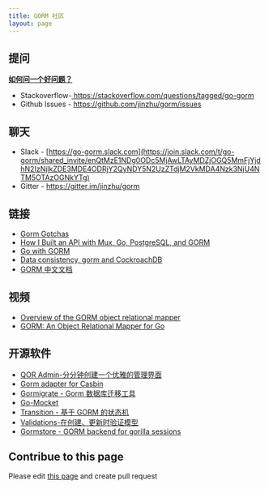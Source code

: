 ```yaml
---
title: GORM 社区
layout: page
---
```

## 提问

**[如何问一个好问题？](https://stackoverflow.com/help/how-to-ask)**

* Stackoverflow-[ https://stackoverflow.com/questions/tagged/go-gorm ](https://stackoverflow.com/questions/tagged/go-gorm)
* Github Issues - [ https://github.com/jinzhu/gorm/issues ](https://github.com/jinzhu/gorm/issues)

## 聊天

* Slack - [https://go-gorm.slack.com](https://join.slack.com/t/go-gorm/shared_invite/enQtMzE1NDg0ODc5MjAwLTAyMDZjOGQ5MmFjYjdhN2IzNjlkZDE3MDE4ODRjY2QyNDY5N2UzZTdjM2VkMDA4Nzk3NjU4NTM5OTAzOGNkYTg)
* Gitter - <https://gitter.im/jinzhu/gorm>

## 链接

* [Gorm Gotchas](https://blog.depado.eu/post/gorm-gotchas)
* [How I Built an API with Mux, Go, PostgreSQL, and GORM](https://dev.to/aspittel/how-i-built-an-api-with-mux-go-postgresql-and-gorm-5ah8)
* [Go with GORM](http://mindbowser.com/golang-go-with-gorm-2/)
* [Data consistency, gorm and CockroachDB](http://callistaenterprise.se/blogg/teknik/2018/02/14/go-blog-series-part13/)
* [GORM 中文文档](https://jasperxu.github.io/gorm-zh/)

## 视频

* [Overview of the GORM object relational mapper](https://www.youtube.com/watch?v=nVD9acHituc)
* [GORM: An Object Relational Mapper for Go](https://www.pluralsight.com/courses/gorm-go-object-relational-mapper)

## 开源软件

* [QOR Admin-分分钟创建一个优雅的管理界面](http://getqor.com)
* [Gorm adapter for Casbin](https://github.com/casbin/gorm-adapter)
* [Gormigrate - Gorm 数据库迁移工具](https://github.com/go-gormigrate/gormigrate)
* [Go-Mocket](https://github.com/Selvatico/go-mocket)
* [Transition - 基于 GORM 的状态机](https://github.com/qor/transition)
* [Validations-在创建、更新时验证模型](https://github.com/qor/validations)
* [Gormstore - GORM backend for gorilla sessions](https://github.com/wader/gormstore)

## Contribue to this page

Please edit [this page](https://github.com/jinzhu/gorm.io/edit/master/pages/community.md) and create pull request